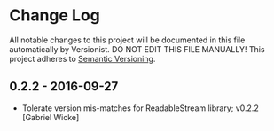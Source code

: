 # Change Log

All notable changes to this project will be documented in this file
automatically by Versionist. DO NOT EDIT THIS FILE MANUALLY!
This project adheres to [Semantic Versioning](http://semver.org/).

## 0.2.2 - 2016-09-27

* Tolerate version mis-matches for ReadableStream library; v0.2.2 [Gabriel Wicke]